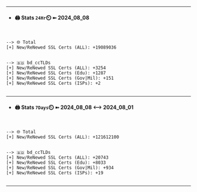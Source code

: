 

---
- #### 🖨️ **Stats** `24Hr`⏲️ ➼ 2024_08_08
```console


--> 🌐 Total
[+] New/ReNewed SSL Certs (ALL): +19089036


--> 🇧🇩 bd_ccTLDs
[+] New/ReNewed SSL Certs (ALL): +3254
[+] New/ReNewed SSL Certs (Edu): +1287
[+] New/ReNewed SSL Certs (Gov|Mil): +151
[+] New/ReNewed SSL Certs (ISPs): +2


```

---
- #### 🖨️ **Stats** `7Days`⏲️ ➼ 2024_08_08 <--> 2024_08_01
```console


--> 🌐 Total
[+] New/ReNewed SSL Certs (ALL): +121612100


--> 🇧🇩 bd_ccTLDs
[+] New/ReNewed SSL Certs (ALL): +20743
[+] New/ReNewed SSL Certs (Edu): +8033
[+] New/ReNewed SSL Certs (Gov|Mil): +934
[+] New/ReNewed SSL Certs (ISPs): +19


```

---

